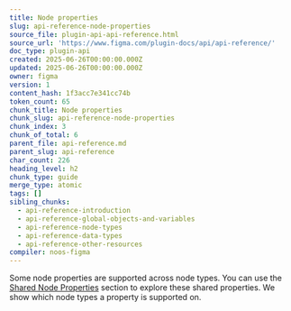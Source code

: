 ```yaml
---
title: Node properties
slug: api-reference-node-properties
source_file: plugin-api-api-reference.html
source_url: 'https://www.figma.com/plugin-docs/api/api-reference/'
doc_type: plugin-api
created: 2025-06-26T00:00:00.000Z
updated: 2025-06-26T00:00:00.000Z
owner: figma
version: 1
content_hash: 1f3acc7e341cc74b
token_count: 65
chunk_title: Node properties
chunk_slug: api-reference-node-properties
chunk_index: 3
chunk_of_total: 6
parent_file: api-reference.md
parent_slug: api-reference
char_count: 226
heading_level: h2
chunk_type: guide
merge_type: atomic
tags: []
sibling_chunks:
  - api-reference-introduction
  - api-reference-global-objects-and-variables
  - api-reference-node-types
  - api-reference-data-types
  - api-reference-other-resources
compiler: noos-figma
---
```


Some node properties are supported across node types. You can use the [Shared Node Properties](/plugin-docs/api/node-properties/) section to explore these shared properties. We show which node types a property is supported on.
